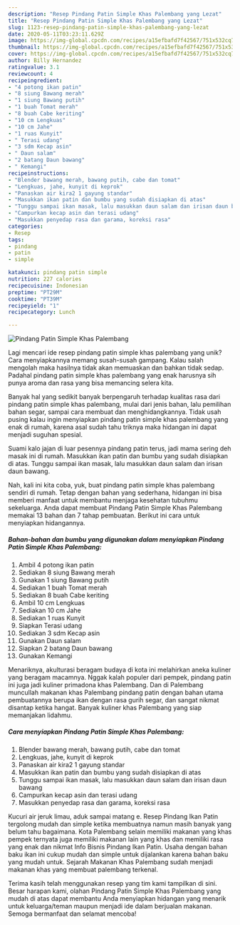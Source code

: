 ```yaml
---
description: "Resep Pindang Patin Simple Khas Palembang yang Lezat"
title: "Resep Pindang Patin Simple Khas Palembang yang Lezat"
slug: 1123-resep-pindang-patin-simple-khas-palembang-yang-lezat
date: 2020-05-11T03:23:11.629Z
image: https://img-global.cpcdn.com/recipes/a15efbafd7f42567/751x532cq70/pindang-patin-simple-khas-palembang-foto-resep-utama.jpg
thumbnail: https://img-global.cpcdn.com/recipes/a15efbafd7f42567/751x532cq70/pindang-patin-simple-khas-palembang-foto-resep-utama.jpg
cover: https://img-global.cpcdn.com/recipes/a15efbafd7f42567/751x532cq70/pindang-patin-simple-khas-palembang-foto-resep-utama.jpg
author: Billy Hernandez
ratingvalue: 3.1
reviewcount: 4
recipeingredient:
- "4 potong ikan patin"
- "8 siung Bawang merah"
- "1 siung Bawang putih"
- "1 buah Tomat merah"
- "8 buah Cabe keriting"
- "10 cm Lengkuas"
- "10 cm Jahe"
- "1 ruas Kunyit"
- " Terasi udang"
- "3 sdm Kecap asin"
- " Daun salam"
- "2 batang Daun bawang"
- " Kemangi"
recipeinstructions:
- "Blender bawang merah, bawang putih, cabe dan tomat"
- "Lengkuas, jahe, kunyit di keprok"
- "Panaskan air kira2 1 gayung standar"
- "Masukkan ikan patin dan bumbu yang sudah disiapkan di atas"
- "Tunggu sampai ikan masak, lalu masukkan daun salam dan irisan daun bawang"
- "Campurkan kecap asin dan terasi udang"
- "Masukkan penyedap rasa dan garama, koreksi rasa"
categories:
- Resep
tags:
- pindang
- patin
- simple

katakunci: pindang patin simple 
nutrition: 227 calories
recipecuisine: Indonesian
preptime: "PT29M"
cooktime: "PT39M"
recipeyield: "1"
recipecategory: Lunch

---
```



![Pindang Patin Simple Khas Palembang](https://img-global.cpcdn.com/recipes/a15efbafd7f42567/751x532cq70/pindang-patin-simple-khas-palembang-foto-resep-utama.jpg)

Lagi mencari ide resep pindang patin simple khas palembang yang unik? Cara menyiapkannya memang susah-susah gampang. Kalau salah mengolah maka hasilnya tidak akan memuaskan dan bahkan tidak sedap. Padahal pindang patin simple khas palembang yang enak harusnya sih punya aroma dan rasa yang bisa memancing selera kita.

Banyak hal yang sedikit banyak berpengaruh terhadap kualitas rasa dari pindang patin simple khas palembang, mulai dari jenis bahan, lalu pemilihan bahan segar, sampai cara membuat dan menghidangkannya. Tidak usah pusing kalau ingin menyiapkan pindang patin simple khas palembang yang enak di rumah, karena asal sudah tahu triknya maka hidangan ini dapat menjadi suguhan spesial.

Suami kalo jajan di luar pesennya pindang patin terus, jadi mama sering deh masak ini di rumah. Masukkan ikan patin dan bumbu yang sudah disiapkan di atas. Tunggu sampai ikan masak, lalu masukkan daun salam dan irisan daun bawang.


Nah, kali ini kita coba, yuk, buat pindang patin simple khas palembang sendiri di rumah. Tetap dengan bahan yang sederhana, hidangan ini bisa memberi manfaat untuk membantu menjaga kesehatan tubuhmu sekeluarga. Anda dapat membuat Pindang Patin Simple Khas Palembang memakai 13 bahan dan 7 tahap pembuatan. Berikut ini cara untuk menyiapkan hidangannya.

<!--inarticleads1-->

##### Bahan-bahan dan bumbu yang digunakan dalam menyiapkan Pindang Patin Simple Khas Palembang:

1. Ambil 4 potong ikan patin
1. Sediakan 8 siung Bawang merah
1. Gunakan 1 siung Bawang putih
1. Sediakan 1 buah Tomat merah
1. Sediakan 8 buah Cabe keriting
1. Ambil 10 cm Lengkuas
1. Sediakan 10 cm Jahe
1. Sediakan 1 ruas Kunyit
1. Siapkan  Terasi udang
1. Sediakan 3 sdm Kecap asin
1. Gunakan  Daun salam
1. Siapkan 2 batang Daun bawang
1. Gunakan  Kemangi


Menariknya, akulturasi beragam budaya di kota ini melahirkan aneka kuliner yang beragam macamnya. Nggak kalah populer dari pempek, pindang patin ini juga jadi kuliner primadona khas Palembang. Dan di Palembang muncullah makanan khas Palembang pindang patin dengan bahan utama pembuatannya berupa ikan dengan rasa gurih segar, dan sangat nikmat disantap ketika hangat. Banyak kuliner khas Palembang yang siap memanjakan lidahmu. 

<!--inarticleads2-->

##### Cara menyiapkan Pindang Patin Simple Khas Palembang:

1. Blender bawang merah, bawang putih, cabe dan tomat
1. Lengkuas, jahe, kunyit di keprok
1. Panaskan air kira2 1 gayung standar
1. Masukkan ikan patin dan bumbu yang sudah disiapkan di atas
1. Tunggu sampai ikan masak, lalu masukkan daun salam dan irisan daun bawang
1. Campurkan kecap asin dan terasi udang
1. Masukkan penyedap rasa dan garama, koreksi rasa


Kucuri air jeruk limau, aduk sampai matang e. Resep Pindang Ikan Patin tergolong mudah dan simple ketika membuatnya namun masih banyak yang belum tahu bagaimana. Kota Palembang selain memiliki makanan yang khas pempek ternyata juga memiliki makanan lain yang khas dan memiliki rasa yang enak dan nikmat Info Bisnis Pindang Ikan Patin. Usaha dengan bahan baku ikan ini cukup mudah dan simple untuk dijalankan karena bahan baku yang mudah untuk. Sejarah Makanan Khas Palembang sudah menjadi makanan khas yang membuat palembang terkenal. 

Terima kasih telah menggunakan resep yang tim kami tampilkan di sini. Besar harapan kami, olahan Pindang Patin Simple Khas Palembang yang mudah di atas dapat membantu Anda menyiapkan hidangan yang menarik untuk keluarga/teman maupun menjadi ide dalam berjualan makanan. Semoga bermanfaat dan selamat mencoba!
